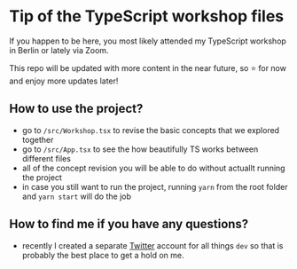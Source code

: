 

# Tip of the TypeScript workshop files

If you happen to be here, you most likely attended my TypeScript workshop in Berlin or lately via Zoom. 

This repo will be updated with more content in the near future, so ⭐️ for now and enjoy more updates later! 

## How to use the project?

- go to `/src/Workshop.tsx` to revise the basic concepts that we explored together
- go to `/src/App.tsx` to see the how beautifully TS works between different files 
- all of the concept revision you will be able to do without actuallt running the project
- in case you still want to run the project, running `yarn` from the root folder and `yarn start` will do the job

## How to find me if you have any questions? 

- recently I created a separate [Twitter](https://twitter.com/devArturs) account for all things `dev` so that is probably the best place to get a hold on me.



